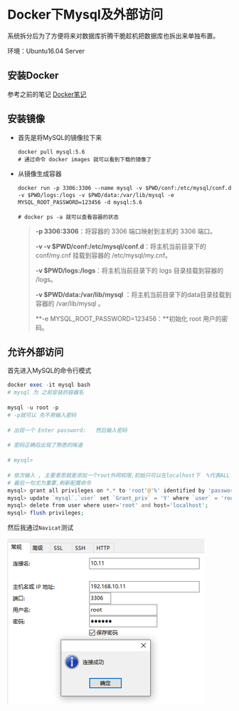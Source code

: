 # Docker下Mysql及外部访问

系统拆分后为了方便将来对数据库折腾干脆趁机把数据库也拆出来单独布置。

环境：Ubuntu16.04 Server

## 安装Docker

参考之前的笔记 [Docker笔记](./其他/Docker笔记.md) 

## 安装镜像

* 首先是将MySQL的镜像拉下来

  ```
  docker pull mysql:5.6
  # 通过命令 docker images 就可以看到下载的镜像了
  ```



- 从镜像生成容器

  ```
  docker run -p 3306:3306 --name mysql -v $PWD/conf:/etc/mysql/conf.d -v $PWD/logs:/logs -v $PWD/data:/var/lib/mysql -e MYSQL_ROOT_PASSWORD=123456 -d mysql:5.6
  
  # docker ps -a 就可以查看容器的状态
  ```

  > **-p 3306:3306**：将容器的 3306 端口映射到主机的 3306 端口。
  >
  > **-v -v $PWD/conf:/etc/mysql/conf.d**：将主机当前目录下的 conf/my.cnf 挂载到容器的 /etc/mysql/my.cnf。
  >
  > **-v $PWD/logs:/logs**：将主机当前目录下的 logs 目录挂载到容器的 /logs。
  >
  > **-v $PWD/data:/var/lib/mysql** ：将主机当前目录下的data目录挂载到容器的 /var/lib/mysql 。
  >
  > **-e MYSQL_ROOT_PASSWORD=123456：**初始化 root 用户的密码。	



## 允许外部访问

首先进入MySQL的命令行模式

```php
docker exec -it mysql bash
# mysql 为 之前安装的容器名

mysql -u root -p
# -p就可以 先不用输入密码

# 出现一个 Enter password:   然后输入密码

# 密码正确后出现了熟悉的味道

# mysql>

# 依次输入 , 主要意思就是添加一个root外网权限,初始只可以在localhost下  %代表ALL
# 最后一句尤为重要,刷新配置命令
mysql> grant all privileges on *.* to 'root'@'%' identified by 'password123';
mysql> update `mysql`.`user` set `Grant_priv` = 'Y' where `user` = 'root';
mysql> delete from user where user='root' and host='localhost';
mysql> flush privileges;

```



然后我通过`Navicat`测试

![1559114634005](../static/1559114634005.png)



